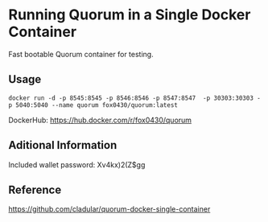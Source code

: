 # Running Quorum in a Single Docker Container

Fast bootable Quorum container for testing.

## Usage
```
docker run -d -p 8545:8545 -p 8546:8546 -p 8547:8547  -p 30303:30303 -p 5040:5040 --name quorum fox0430/quorum:latest
```

DockerHub: https://hub.docker.com/r/fox0430/quorum

## Aditional Information
Included wallet password: Xv4kx)2(Z$gg

## Reference
https://github.com/cladular/quorum-docker-single-container
